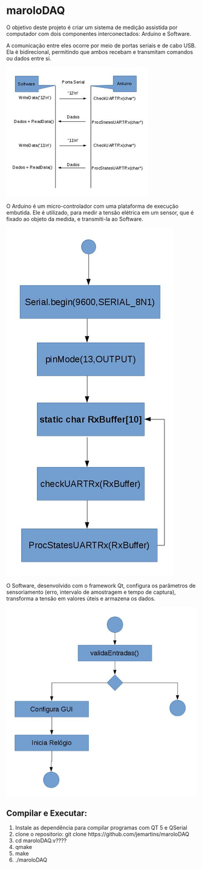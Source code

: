 # maroloDAQ

O objetivo deste projeto é criar um sistema de medição assistida por computador com dois componentes interconectados: Arduino e Software.

A comunicação entre eles ocorre por meio de portas seriais e de cabo USB. Ela é bidirecional, permitindo que ambos recebam e transmitam comandos ou dados entre si.

![Alt Comunicação](fluxogramas/com_soft-firm.jpg)

O Arduino é um micro-controlador com uma plataforma de execução embutida. Ele é utilizado, para medir a tensão elétrica em um sensor, que é fixado ao objeto da medida, e transmiti-la ao Software.

![Alt Firmware](fluxogramas/fw_maroloDAQ-principal.jpg)

O Software, desenvolvido com o framework Qt, configura os parâmetros de sensoriamento (erro, intervalo de amostragem e tempo de captura), transforma a tensão em valores úteis e armazena os dados.

![Alt Software](fluxogramas/maroloDAQ_soft_iniciar.jpg)

## Compilar e Executar:

<ol>
<li>Instale as dependência para compilar programas com QT 5 e QSerial</li>
<li>clone o repositorio: git clone https://github.com/jemartins/maroloDAQ</li>
<li>cd maroloDAQ.v????</li>
<li>qmake</li>
<li>make</li>
<li>./maroloDAQ</li>
</ol>
